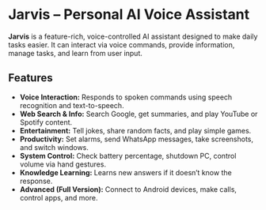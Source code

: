 # Jarvis – Personal AI Voice Assistant

**Jarvis** is a feature-rich, voice-controlled AI assistant designed to make daily tasks easier. It can interact via voice commands, provide information, manage tasks, and learn from user input.

## Features

- **Voice Interaction:** Responds to spoken commands using speech recognition and text-to-speech.
- **Web Search & Info:** Search Google, get summaries, and play YouTube or Spotify content.
- **Entertainment:** Tell jokes, share random facts, and play simple games.
- **Productivity:** Set alarms, send WhatsApp messages, take screenshots, and switch windows.
- **System Control:** Check battery percentage, shutdown PC, control volume via hand gestures.
- **Knowledge Learning:** Learns new answers if it doesn’t know the response.
- **Advanced (Full Version):** Connect to Android devices, make calls, control apps, and more.

